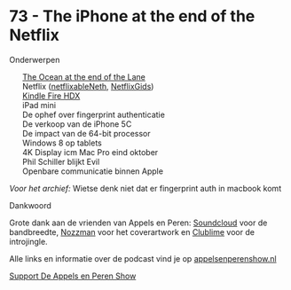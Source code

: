 # 73 - The iPhone at the end of the Netflix

<p>Onderwerpen</p>

<p><ul><a href="http://www.bol.com/nl/p/the-ocean-at-the-end-of-the-lane/9200000009955752/">The Ocean at the end of the Lane</a><br />
Netflix (<a href="http://netflixnetherlandscompletelist.blogspot.nl/">netflixableNeth</a>, <a href="http://netflixgids.com/">NetflixGids</a>)<br />
<a href="http://amazon.com/">Kindle Fire HDX</a><br />
iPad mini<br />
De ophef over fingerprint authenticatie<br />
De verkoop van de iPhone 5C<br />
De impact van de 64-bit processor<br />
Windows 8 op tablets<br />
4K Display icm Mac Pro eind oktober<br />
Phil Schiller blijkt Evil<br />
Openbare communicatie binnen Apple<br />
</ul><p><em>Voor het archief:</em> Wietse denk niet dat er fingerprint auth in macbook komt</p></p>

<p>Dankwoord</p>

<p>Grote dank aan de vrienden van Appels en Peren: <a href="http://soundcloud.com/">Soundcloud</a> voor de bandbreedte, <a href="http://www.nozzman.com/">Nozzman</a> voor het coverartwork en <a href="http://twitter.com/#!/clublime">Clublime</a> voor de introjingle.</p>

<p>Alle links en informatie over de podcast vind je op <a href="http://appelsenperenshow.nl/">appelsenperenshow.nl</a></p><p><a href="https://www.patreon.com/appelsenperenshow" rel="payment">Support De Appels en Peren Show</a></p>